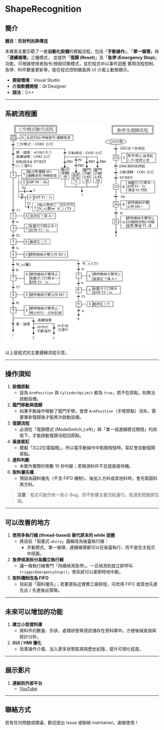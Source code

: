 # ShapeRecognition

## 簡介

**題目：形狀判別與傳送**  

本專案主要示範了一套**自動化設備**的模擬流程，包括「**手動操作**」、「**單一循環**」與「**連續循環**」三種模式，
並提供「**復歸 (Reset)**」及「**急停 (Emergency Stop)**」功能，可根據使用者指令/按鈕切換模式，並於程式中以事件迴圈
實現流程控制、急停、料件數量更新等，能在程式控制層面與 UI 介面上動態顯示。

- **開發環境**：Visual Studio  
- **介面軟體開發**：Qt Designer  
- **語法**：C++

---

## 系統流程圖

![流程圖](./流程圖.jpg)

以上是程式的主要邏輯流程示意。

---

## 操作須知

1. **設備原點**  
   - 設為 `ArmPosition` 與 `CylinderUpLimit` 都為 `true`，若不在原點，則無法啟動設備。
2. **龍門移動與復歸**  
   - 如果手動操作移動了龍門手臂，會使 `ArmPosition`（手臂原點）消失，需要重新復歸後才能再次啟動設備。
3. **復歸流程**  
   - 必須在「復歸模式 (ModeSwitch_Left)」與「單一或連續模式關閉」的狀態下，才能啟動復歸流程回原點。
4. **垂直氣缸**  
   - 模擬「3口2位電磁閥」，所以當手動操作中鬆開按鈕時，氣缸會自動復歸原點。
5. **進料判斷**  
   - 未實作實際的倒數 10 秒判斷；若檢測料件不足就直接待機。
6. **取料優先權**  
   - 預設為圓料優先（不含 FIFO 機制）。後加入方料或其他料時，會先取圓料再方料。

> **注意**：程式可能仍有一些小 Bug，但不影響主要流程運行。若遇到問題請包涵。

---

## 可以改善的地方

1. **使用多執行緒 (thread-based) 替代原本的 while 迴圈**  
   - 將目前「阻塞式 `while`」邏輯改為後臺執行緒：  
     - 手動模式、單一循環、連續循環都可以在後臺執行，而不是在主程式中阻塞。
2. **急停偵測拆分為獨立執行緒**  
   - 讓一條執行緒專門「持續偵測急停」，一旦偵測到就立即呼叫 `triggerEmergencyStop()`，使系統可以更即時地中斷。
3. **取料機制改為 FIFO**  
   - 目前是「圓料優先」；若要更貼近實務工廠排程，可改用 FIFO 或其他先進先出 / 先進後出策略。

---

## 未來可以增加的功能

1. **建立小型資料庫**  
   - 將料件的數量、形狀、處理狀態等資訊儲存在資料庫中，方便後端查詢與統計分析。  
2. **GUI / HMI 優化**  
   - 改善操作介面、加入更多狀態監視與歷史紀錄，提升可視化程度。  

---

## 展示影片

1. **連結到外部平台**  
   - [YouTube](https://youtu.be/PynCtSuIcUI)

---

## 聯絡方式

若有任何問題或建議，歡迎提出 Issue 或聯絡 maintainer。謝謝使用！

